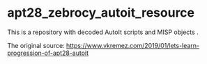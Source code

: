 # apt28_zebrocy_autoit_resource
This is a repository with decoded AutoIt scripts and MISP objects .

The original source:
https://www.vkremez.com/2019/01/lets-learn-progression-of-apt28-autoit
